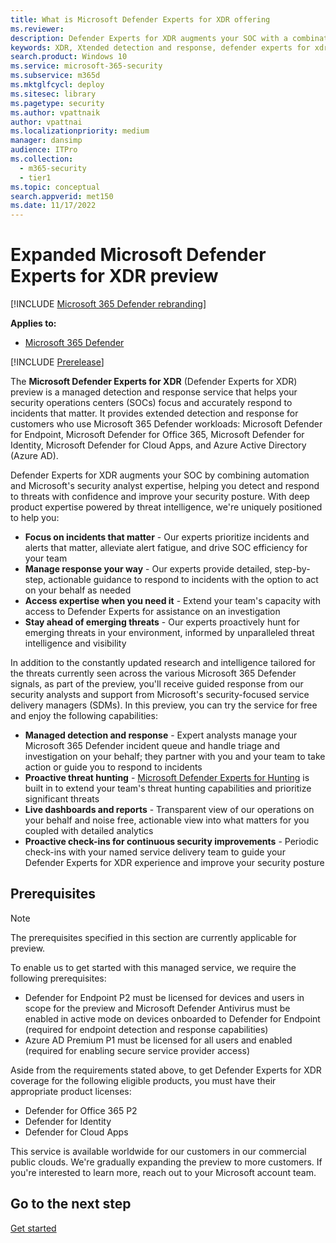 ```yaml
---
title: What is Microsoft Defender Experts for XDR offering
ms.reviewer:
description: Defender Experts for XDR augments your SOC with a combination of automation and human expertise
keywords: XDR, Xtended detection and response, defender experts for xdr, Microsoft Defender Experts for XDR, managed threat hunting, managed detection and response (MDR) service, service delivery manager, Microsoft Defender Experts for hunting, threat hunting and analysis.
search.product: Windows 10
ms.service: microsoft-365-security
ms.subservice: m365d
ms.mktglfcycl: deploy
ms.sitesec: library
ms.pagetype: security
ms.author: vpattnaik
author: vpattnai
ms.localizationpriority: medium
manager: dansimp
audience: ITPro
ms.collection:
  - m365-security
  - tier1
ms.topic: conceptual
search.appverid: met150
ms.date: 11/17/2022
---
```


# Expanded Microsoft Defender Experts for XDR preview

[!INCLUDE [Microsoft 365 Defender rebranding](../../includes/microsoft-defender.md)]

**Applies to:**

- [Microsoft 365 Defender](https://go.microsoft.com/fwlink/?linkid=2118804)

[!INCLUDE [Prerelease](../includes/prerelease.md)]

The **Microsoft Defender Experts for XDR** (Defender Experts for XDR) preview is a managed detection and response service that helps your security operations centers (SOCs) focus and accurately respond to incidents that matter. It provides extended detection and response for customers who use Microsoft 365 Defender workloads: Microsoft Defender for Endpoint, Microsoft Defender for Office 365, Microsoft Defender for Identity, Microsoft Defender for Cloud Apps, and Azure Active Directory (Azure AD).

Defender Experts for XDR augments your SOC by combining automation and Microsoft's security analyst expertise, helping you detect and respond to threats with confidence and improve your security posture. With deep product expertise powered by threat intelligence, we're uniquely positioned to help you:

- **Focus on incidents that matter** - Our experts prioritize incidents and alerts that matter, alleviate alert fatigue, and drive SOC efficiency for your team
- **Manage response your way** - Our experts provide detailed, step-by-step, actionable guidance to respond to incidents with the option to act on your behalf as needed
- **Access expertise when you need it** - Extend your team's capacity with access to Defender Experts for assistance on an investigation
- **Stay ahead of emerging threats** - Our experts proactively hunt for emerging threats in your environment, informed by unparalleled threat intelligence and visibility

In addition to the constantly updated research and intelligence tailored for the threats currently seen across the various Microsoft 365 Defender signals, as part of the preview, you'll receive guided response from our security analysts and support from Microsoft's security-focused service delivery managers (SDMs). In this preview, you can try the service for free and enjoy the following capabilities:

- **Managed detection and response** - Expert analysts manage your Microsoft 365 Defender incident queue and handle triage and investigation on your behalf; they partner with you and your team to take action or guide you to respond to incidents
- **Proactive threat hunting** - [Microsoft Defender Experts for Hunting](../defender/defender-experts-for-hunting.md) is built in to extend your team's threat hunting capabilities and prioritize significant threats
- **Live dashboards and reports** - Transparent view of our operations on your behalf and noise free, actionable view into what matters for you coupled with detailed analytics
- **Proactive check-ins for continuous security improvements** - Periodic check-ins with your named service delivery team to guide your Defender Experts for XDR experience and improve your security posture

## Prerequisites

> [!NOTE]
> The prerequisites specified in this section are currently applicable for preview.

To enable us to get started with this managed service, we require the following prerequisites:

- Defender for Endpoint P2 must be licensed for devices and users in scope for the preview and Microsoft Defender Antivirus must be enabled in active mode on devices onboarded to Defender for Endpoint (required for endpoint detection and response capabilities)
- Azure AD Premium P1 must be licensed for all users and enabled (required for enabling secure service provider access)

Aside from the requirements stated above, to get Defender Experts for XDR coverage for the following eligible products, you must have their appropriate product licenses:

- Defender for Office 365 P2
- Defender for Identity
- Defender for Cloud Apps

This service is available worldwide for our customers in our commercial public clouds. We're gradually expanding the preview to more customers. If you're interested to learn more, reach out to your Microsoft account team.

## Go to the next step

[Get started](get-started-xdr.md)
